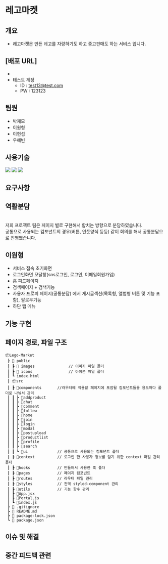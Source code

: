 # 레고마켓 
## 개요
- 레고마켓은 만든 레고를 자랑하기도 하고 중고판매도 하는 서비스 입니다.


## [배포 URL]
- 
- 테스트 계정
    - ID : test13@test.com
    - PW : 123123

## 팀원
- 박재모
- 이원형
- 이현섭
- 우혜빈

## 사용기술
<img src="https://img.shields.io/badge/javascript-F7DF1E?style=for-the-badge&logo=javascript&logoColor=black"> <img src="https://img.shields.io/badge/react-61DAFB?style=for-the-badge&logo=react&logoColor=black"> <img src="https://img.shields.io/badge/styled-components-DB7093?style=for-the-badge&logo=styled-components&logoColor=black">

## 요구사항

<div align="left">
    <h2>역활분담</h2>
   </div>
   <br>
저희 프로젝트 팀은 페이지 별로 구현해서 합치는 방향으로 분담하였습니다.<br>
공통으로 사용되는 컴포넌트의 경우(버튼, 인풋양식 등등) 같이 회의를 해서 공통분담으로 진행했습니다.<br>

## 이원형
- 서비스 접속 초기화면
- 로그인화면 모달창(sns로그인, 로그인, 이메일회원가입)
- 홈 피드페이지
- 검색페이지 + 검색기능
- 사용자 프로피 페이지(공통분담) 에서 게시글섹션(목록형, 앨범형 버튼 및 기능 포함), 팔로우기능
- 하단 탭 메뉴
    
## 기능 구현

## 페이지 경로, 파일 구조
```
📦Lego-Market
 ┣ 📂 public
 ┃ ┣ 📂 images               // 이미지 파일 폴더
 ┃ ┣ 📂 icons                // 아이콘 파일 폴더
 ┃ ┗ index.html
 ┃ 📦src
 ┃ ┣ 📂components       //라우터에 적용할 페이지에 포함될 컴포넌트들을 용도마다 폴더로 나눠서 관리
 ┃ ┃ ┣ 📂addproduct
 ┃ ┃ ┣ 📂chat
 ┃ ┃ ┣ 📂comment
 ┃ ┃ ┣ 📂follow
 ┃ ┃ ┣ 📂home
 ┃ ┃ ┣ 📂join
 ┃ ┃ ┣ 📂login
 ┃ ┃ ┣ 📂modal
 ┃ ┃ ┣ 📂postupload
 ┃ ┃ ┣ 📂productlist
 ┃ ┃ ┣ 📂profile
 ┃ ┃ ┣ 📂search
 ┃ ┃ ┗ 📂ui             // 공통으로 사용되는 컴포넌트 폴더
 ┃ ┣ 📂context          // 로그인 한 사용자 정보를 담기 위한 context 파일 관리 폴더
 ┃ ┣ 📂hooks            // 만들어서 사용한 훅 폴더
 ┃ ┣ 📂pages            // 페이지 컴포넌트 
 ┃ ┣ 📂routes           // 라우터 파일 관리
 ┃ ┣ 📂styles           // 전역 styled-component 관리
 ┃ ┣ 📂utils            // 기능 함수 관리
 ┃ ┣ 📜App.jsx
 ┃ ┣ 📜Portal.js
 ┃ ┗ 📜index.js
 ┣ 📜 .gitignore
 ┣ 📜 README.md
 ┣ 📜 package-lock.json
 ┗ 📜 package.json
 ```


## 이슈 및 해결

## 중간 피드백 관련